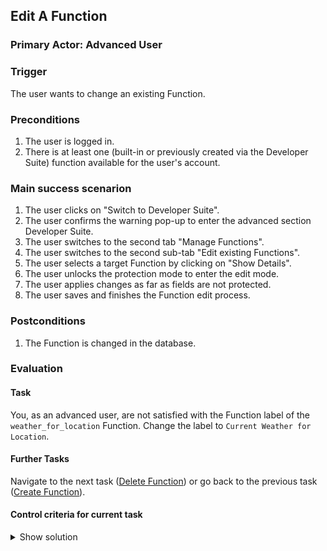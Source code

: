 ## Edit A Function
### Primary Actor: Advanced User

### Trigger
The user wants to change an existing Function.

### Preconditions
1. The user is logged in.
2. There is at least one (built-in or previously created via the Developer Suite) function available for the user's account.

### Main success scenarion
1. The user clicks on "Switch to Developer Suite".
2. The user confirms the warning pop-up to enter the advanced section Developer Suite.
3. The user switches to the second tab "Manage Functions".
4. The user switches to the second sub-tab "Edit existing Functions".
5. The user selects a target Function by clicking on "Show Details".
6. The user unlocks the protection mode to enter the edit mode.
7. The user applies changes as far as fields are not protected.
8. The user saves and finishes the Function edit process.

### Postconditions
1. The Function is changed in the database.

### Evaluation
#### Task
You, as an advanced user, are not satisfied with the Function label of the `weather_for_location` Function.
Change the label to `Current Weather for Location`.

#### Further Tasks
Navigate to the next task ([Delete Function](delete_function_usecase.md)) or go back to the previous task ([Create Function](create_function_usecase.md)).

#### Control criteria for current task
<details>
<summary>Show solution</summary>
<p>
The edited function is saved correctly at the users account. The label should be different than before.
The saved Function will look like this in the database after a succesful save (in JSON form):
           
<pre>
{
           "category": "IoT",
           "function_name": "thermometer_temperature",
           "function_label": "Thermometer Temperature Home",
           "result": {
               "name": "Temperature",
               "type": "number",
               "label": "This result contains the temperature of the choosen thermometer."
           },
           "fields": [
               {
                   "name": "1",
                   "type": "number",
                   "label": "Thermometer Number",
                   "required": true,
                   "help_text": "Specify the thermometer by its numeric id."
               },
               {
                   "name": "2",
                   "type": "text",
                   "label": "Temperature Unit",
                   "required": true,
                   "help_text": "Specify the unit of the temperature. Checked means Celcius and Unchecked means Fahrenheit."
               }
           ]
       }
</pre></p>
</details>
